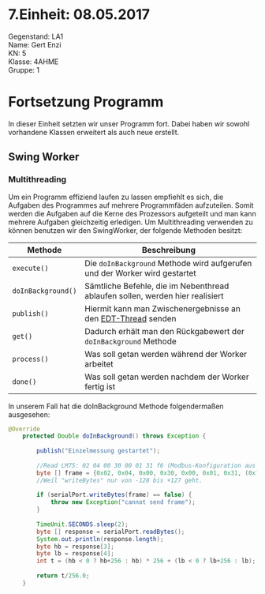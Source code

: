 # 7.Einheit: 08.05.2017

Gegenstand: LA1  
Name: Gert Enzi  
KN: 5  
Klasse: 4AHME  
Gruppe: 1  

# Fortsetzung Programm

In dieser Einheit setzten wir unser Programm fort. Dabei haben wir sowohl vorhandene Klassen erweitert als auch neue erstellt.

## Swing Worker

### Multithreading
Um ein Programm effiziend laufen zu lassen empfiehlt es sich, die Aufgaben des Programmes auf mehrere Programmfäden aufzuteilen. Somit 
werden die Aufgaben auf die Kerne des Prozessors aufgeteilt und man kann mehrere Aufgaben gleichzeitig erledigen. Um Multithreading 
verwenden zu können benutzen wir den SwingWorker, der folgende Methoden besitzt:

| Methode | Beschreibung |
| ------- | ------------ |
| `execute()` | Die `doInBackground` Methode wird aufgerufen und der Worker wird gestartet |
| `doInBackground()` | Sämtliche Befehle, die im Nebenthread ablaufen sollen, werden hier realisiert |
| `publish()` | Hiermit kann man Zwischenergebnisse an den [EDT-Thread](https://docs.oracle.com/javase/tutorial/uiswing/concurrency/dispatch.html) senden |
| `get()` | Dadurch erhält man den Rückgabewert der `doInBackground` Methode |
| `process()` | Was soll getan werden während der Worker arbeitet |
| `done()` | Was soll getan werden nachdem der Worker fertig ist |

In unserem Fall hat die doInBackground Methode folgendermaßen ausgesehen:

```java
@Override
    protected Double doInBackground() throws Exception {
        
        publish("Einzelmessung gestartet");
        
        //Read LM75: 02 04 00 30 00 01 31 f6 (Modbus-Konfiguration aus README)
        byte [] frame = {0x02, 0x04, 0x00, 0x30, 0x00, 0x01, 0x31, (0xf6-256)};
        //Weil "writeBytes" nur von -128 bis +127 geht.
        
        if (serialPort.writeBytes(frame) == false) {
            throw new Exception("cannot send frame");
        }
                
        TimeUnit.SECONDS.sleep(2);
        byte [] response = serialPort.readBytes();
        System.out.println(response.length);
        byte hb = response[3];
        byte lb = response[4];
        int t = (hb < 0 ? hb+256 : hb) * 256 + (lb < 0 ? lb+256 : lb);
        
        return t/256.0;
    }
```  
